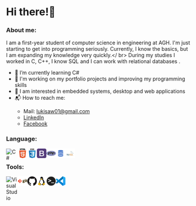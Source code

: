 # Hi there!👋
### About me:
I am a first-year student of computer science in engineering at AGH. I'm just starting to get into programming seriously. Currently, I know the basics, but I am expanding my knowledge very quickly.</ br>
During my studies I worked in C, C++, I know SQL and I can work with relational databases . 
<ul>
    <li>🌱 I’m currently learning C#</li>
    <li>🔭 I'm working on my portfolio projects and improving my programming skills</li>
    <li>🤔 I am interested in embedded systems, desktop and web applications</li>   
    <li>📬 How to reach me: </li>
    <ul>
        <li>Mail: <a href="mailto:lukisaw01@gmail.com">lukisaw01@gmail.com</a></li>
        <li><a target="_blank" href="https://www.linkedin.com/in/%C5%82ukasz-sawina-513227229/">LinkedIn</a></li>
        <li><a target="_blank" href="https://www.facebook.com/lukisaw01/">Facebook</a></li>
    </ul>
</ul>           

### Language:
<img align="left" alt="C#" width="32px" title="C#" src="https://user-images.githubusercontent.com/73522641/152369612-d3035878-62c7-4662-bc72-4294432af88f.png" />
<img align="left" alt="HTML5" width="26px" title="HTML5" src="https://raw.githubusercontent.com/github/explore/80688e429a7d4ef2fca1e82350fe8e3517d3494d/topics/html/html.png" />
<img align="left" alt="CSS3" width="26px" title="CSS3" src="https://raw.githubusercontent.com/github/explore/80688e429a7d4ef2fca1e82350fe8e3517d3494d/topics/css/css.png" />
<img align="left" alt="Bootstrap" width="26px" title="Bootstrap" src="https://raw.githubusercontent.com/github/explore/80688e429a7d4ef2fca1e82350fe8e3517d3494d/topics/bootstrap/bootstrap.png" />
<img align="left" alt="PHP" width="26px" title="PHP" src="https://raw.githubusercontent.com/github/explore/ccc16358ac4530c6a69b1b80c7223cd2744dea83/topics/php/php.png" />
<img align="left" alt="SQL" width="26px" title="SQL" src="https://raw.githubusercontent.com/github/explore/80688e429a7d4ef2fca1e82350fe8e3517d3494d/topics/sql/sql.png" />
<img align="left" alt="MySQL" width="26px" title="MYSQL" src="https://raw.githubusercontent.com/github/explore/80688e429a7d4ef2fca1e82350fe8e3517d3494d/topics/mysql/mysql.png" />

<br />

### Tools:
<img align="left" alt="Visual Studio" width="32px" title="Visual Studio" src="https://user-images.githubusercontent.com/73522641/152371093-670b8c0d-66b1-4328-8964-6da7e4bc7732.png" />
<img align="left" alt="Git" width="26px" title="Git" src="https://raw.githubusercontent.com/github/explore/80688e429a7d4ef2fca1e82350fe8e3517d3494d/topics/git/git.png" />
<img align="left" alt="GitHub" width="26px" title="GitHub" src="https://raw.githubusercontent.com/github/explore/78df643247d429f6cc873026c0622819ad797942/topics/github/github.png" />
<img align="left" alt="Linux" width="26px" title="Linux" src="https://raw.githubusercontent.com/github/explore/80688e429a7d4ef2fca1e82350fe8e3517d3494d/topics/linux/linux.png" />
<img align="left" alt="Terminal" width="26px" title="Terminal" src="https://raw.githubusercontent.com/github/explore/80688e429a7d4ef2fca1e82350fe8e3517d3494d/topics/terminal/terminal.png" />
<img align="left" alt="Visual Studio Code" width="26px" title="Visual Studio Code" src="https://raw.githubusercontent.com/github/explore/80688e429a7d4ef2fca1e82350fe8e3517d3494d/topics/visual-studio-code/visual-studio-code.png" />

